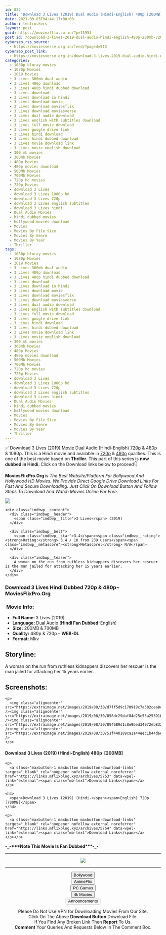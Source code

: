 ```yaml
---
id: 832
title: 'Download 3 Lives (2019) Dual Audio (Hindi-English) 480p [200MB] || 720p [700MB]'
date: 2021-09-03T04:44:17+00:00
author: tentrockers
layout: post
guid: https://moviezflix.co.in/?p=15951
post id: /download-3-lives-2019-dual-audio-hindi-english-480p-200mb-720p-700mb/
cyberseo_rss_source:
  - https://moviesverse.org.in/feed/?paged=513
cyberseo_post_link:
  - https://moviesverse.org.in/download-3-lives-2019-dual-audio-hindi-english-480p-200mb-720p-700mb/
categories:
  - 1080p bluray movies
  - 1080p Movies
  - 2019 Movies
  - 3 Lives 300mb dual audio
  - 3 Lives 480p download
  - 3 Lives 480p hindi dubbed download
  - 3 Lives download
  - 3 Lives download in hindi
  - 3 Lives download movie
  - 3 Lives download moviesflix
  - 3 Lives download moviesverse
  - 3 Lives dual audio download
  - 3 Lives english with subtitles download
  - 3 Lives full movie download
  - 3 Lives google drive link
  - 3 Lives hindi download
  - 3 Lives hindi dubbed download
  - 3 Lives movie download link
  - 3 Lives movie english download
  - 300 mb movies
  - 300mb Movies
  - 480p Movies
  - 480p movies download
  - 500Mb Movies
  - 700Mb Movies
  - 720p hd movies
  - 720p Movies
  - download 3 Lives
  - download 3 Lives 1080p hd
  - download 3 Lives 720p
  - download 3 Lives english subtitles
  - download 3 Lives hindi
  - Dual Audio Movies
  - hindi dubbed movies
  - hollywood movies download
  - Movies
  - Movies By File Size
  - Movies By Genre
  - Movies By Year
  - Thriller
tags:
  - 1080p bluray movies
  - 1080p Movies
  - 2019 Movies
  - 3 Lives 300mb dual audio
  - 3 Lives 480p download
  - 3 Lives 480p hindi dubbed download
  - 3 Lives download
  - 3 Lives download in hindi
  - 3 Lives download movie
  - 3 Lives download moviesflix
  - 3 Lives download moviesverse
  - 3 Lives dual audio download
  - 3 Lives english with subtitles download
  - 3 Lives full movie download
  - 3 Lives google drive link
  - 3 Lives hindi download
  - 3 Lives hindi dubbed download
  - 3 Lives movie download link
  - 3 Lives movie english download
  - 300 mb movies
  - 300mb Movies
  - 480p Movies
  - 480p movies download
  - 500Mb Movies
  - 700Mb Movies
  - 720p hd movies
  - 720p Movies
  - download 3 Lives
  - download 3 Lives 1080p hd
  - download 3 Lives 720p
  - download 3 Lives english subtitles
  - download 3 Lives hindi
  - Dual Audio Movies
  - hindi dubbed movies
  - hollywood movies download
  - Movies
  - Movies By File Size
  - Movies By Genre
  - Movies By Year
  - Thriller
---
```

<div class="thecontent clearfix">
  <p>
    ✅ Download 3 Lives (2019) <a href="https://moviesverse.org.in/category/movies/" data-wpel-link="internal">Movie</a> Dual Audio (Hindi-English) <a href="https://moviesverse.org.in/720p-movies/" data-wpel-link="internal">720p</a>&nbsp;&&nbsp;<a href="https://moviesverse.org.in/480p-movies/" data-wpel-link="internal">480p</a> & 1080p. This is a Hindi movie and available in <a href="https://moviesverse.org.in/720p-movies/" data-wpel-link="internal">720p</a>&nbsp;&&nbsp;<a href="https://moviesverse.org.in/480p-movies/" data-wpel-link="internal">480p</a> qualities. This is one of the best movie based on <strong>Thriller</strong>. This part of this series is <strong>now dubbed in <span>Hindi.&nbsp;</span></strong><span>Click on the Download links below to proceed👇</span>
  </p>
  
  <p>
    <strong><span>MoviesFlixPro.Org&nbsp;</span></strong><em>is The Best Website/Platform For Bollywood And Hollywood HD Movies. We Provide Direct Google Drive Download Links For Fast And Secure Downloading. Just Click On Download Button And Follow Steps To&nbsp;Download And Watch Movies Online For Free.</em>
  </p>
  
  <div class="imdbwp imdbwp--movie dark">
    <div class="imdbwp__thumb">
      <a class="imdbwp__link" target="_blank" title="3 Lives" href="https://www.imdb.com/title/tt4340072/" rel="nofollow external noopener noreferrer" data-wpel-link="external"><img class="imdbwp__img" src="https://m.media-amazon.com/images/M/MV5BYTU1ZTBiZjUtZTI3Zi00OWEzLWEzMGQtYzlmZDdhODRkNzJkXkEyXkFqcGdeQXVyMTYzODQxNjQ@._V1_SX300.jpg" /></a>
    </div>
    
    <div class="imdbwp__content">
      <div class="imdbwp__header">
        <span class="imdbwp__title">3 Lives</span> (2019)
      </div>
      
      <div class="imdbwp__belt">
        <span class="imdbwp__star">3.4</span><span class="imdbwp__rating"><strong>Rating:</strong> 3.4 / 10 from 239 users</span><span class="imdbwp__metascore"><strong>Metascore:</strong> N/A</span>
      </div>
      
      <div class="imdbwp__teaser">
        A woman on the run from ruthless kidnappers discovers her rescuer is the man jailed for attacking her 15 years earlier.
      </div>
    </div>
  </div>
  
  <h3>
    <span>Download 3 Lives Hindi Dubbed 720p & 480p~ MoviesFlixPro.Org</span>
  </h3>
  
  <h3>
    <span>&nbsp;Movie Info:&nbsp;</span>
  </h3>
  
  <ul>
    <li>
      <strong>Full Name: </strong>3 Lives (2019)
    </li>
    <li>
      <strong>Language:</strong> Dual Audio (<strong><span>Hindi Fan Dubbed</span></strong>-English)
    </li>
    <li>
      <strong>Size:</strong> 200MB & 700MB
    </li>
    <li>
      <strong>Quality:</strong> 480p & 720p – <span><strong>WEB-DL</strong></span>
    </li>
    <li>
      <strong>Format:</strong>&nbsp;Mkv
    </li>
  </ul>
  
  <h2>
    <span>Storyline:</span>
  </h2>
  
  <p>
    A woman on the run from ruthless kidnappers discovers her rescuer is the man jailed for attacking her 15 years earlier.
  </p>
  
  <div class="summary_text">
    <h2>
      <span>Screenshots:</span>
    </h2>
    
    <p>
      <img class="aligncenter" src="https://extraimage.net/images/2019/08/30/d7ff5d9c170919c7a502cea8c2399f8d.jpg" /><img class="aligncenter" src="https://extraimage.net/images/2019/08/30/858dc29daf84d25c55a253910fb9cfec.jpg" /><img class="aligncenter" src="https://extraimage.net/images/2019/08/30/094689d1c8e9bed34972eb832a199c60.jpg" /><img class="aligncenter" src="https://extraimage.net/images/2019/08/30/51f440189ca1a44eec1b44d6e8ec069c.jpg" />
    </p>
  </div>
  
  <div class="inline canwrap">
    <h4>
      <span>Download 3 Lives (2019) (Hindi-English) </span><span>480p&nbsp; [200MB]</span>
    </h4>
    
    <p>
      <a class="maxbutton-1 maxbutton maxbutton-download-links" target="_blank" rel="noopener nofollow external noreferrer" href="https://links.mflixblog.xyz/archives/5753" data-wpel-link="external"><span class="mb-text">Download Links</span></a>
    </p>
    
    <h4>
      <span>Download 3 Lives (2019) (Hindi-</span><span>English) 720p [700MB]</span>
    </h4>
    
    <p>
      <a class="maxbutton-1 maxbutton maxbutton-download-links" target="_blank" rel="noopener nofollow external noreferrer" href="https://links.mflixblog.xyz/archives/5754" data-wpel-link="external"><span class="mb-text">Download Links</span></a>
    </p></p>
  </div>
  
  <p>
    <strong><span>-_-***Note This Movie Is Fan Dubbed***-_-</span></strong>
  </p></p>
</div>

<center>
  </p> 
  
  <hr />
  
  <p>
    <a href="http://gdrivepro.xyz/join.php" data-wpel-link="external" target="_blank" rel="nofollow external noopener noreferrer"><img src="https://i.imgur.com/FhMdWdW.png" /></a>
  </p>
  
  <hr />
  
  <p>
    <a href="https://dogemovies.xyz" target="_blank" data-wpel-link="external" rel="nofollow external noopener noreferrer"><button class="button button5">Bollywood</button></a><br /> <a href="https://animeflix.in" target="_blank" data-wpel-link="external" rel="nofollow external noopener noreferrer"><button class="button button5">AnimeFlix</button></a><br /> <a href="https://gamesflix.net/" target="_blank" data-wpel-link="external" rel="nofollow external noopener noreferrer"><button class="button button5">PC Games</button></a><br /> <a href="https://uhdmovies.in" target="_blank" data-wpel-link="external" rel="nofollow external noopener noreferrer"><button class="button button5">4k Movies</button></a><br /> <a href="https://moviesverse.org.in/announcements/" target="_blank" data-wpel-link="internal" rel="noopener"><button class="button button5">Announcements</button></a>
  </p>
  
  <div class="alert alert-danger">
    Please Do Not Use VPN for Downloading Movies From Our Site.
  </div>
  
  <div class="alert alert-success">
    Click On The Above <strong>Download Button</strong> Download File.
  </div>
  
  <div class="alert alert-warning">
    If You Find Any Broken Link Then <strong>Report</strong> To Us.
  </div>
  
  <div class="alert alert-info">
    <strong>Comment</strong> Your Queries And Requests Below In The Comment Box.
  </div>
  
  <p>
    </center>
  </p>